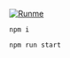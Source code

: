 [![Runme](https://runme.io/static/button.svg)](https://runme.io/run?app_id=cca7f8af-c024-42bd-a3bb-02ba183e142c)

`npm i`

`npm run start`
